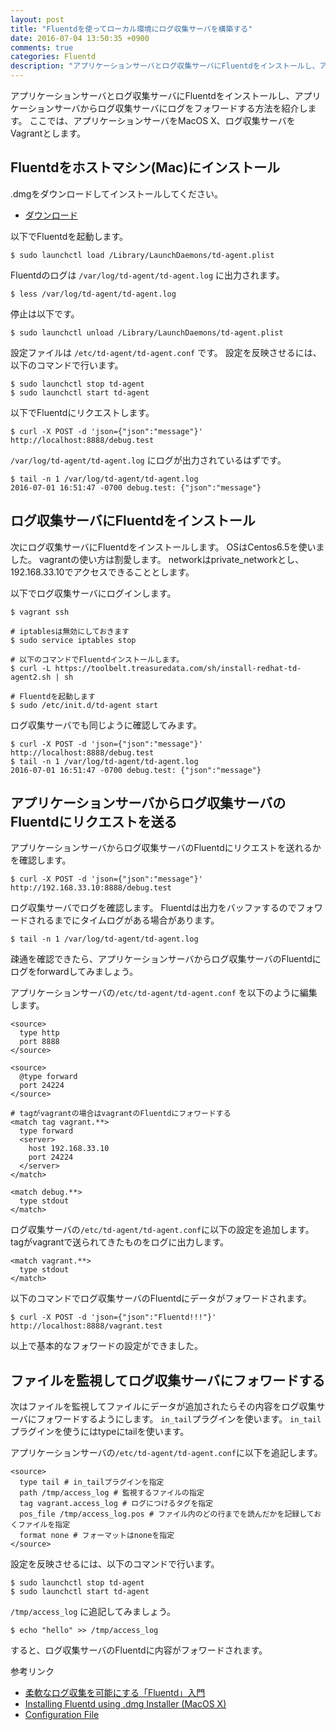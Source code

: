 ```yaml
---
layout: post
title: "Fluentdを使ってローカル環境にログ収集サーバを構築する"
date: 2016-07-04 13:50:35 +0900
comments: true
categories: Fluentd
description: "アプリケーションサーバとログ収集サーバにFluentdをインストールし、アプリケーションサーバからログ収集サーバにログをフォワードする方法を紹介します。ここでは、アプリケーションサーバをMacOS X、ログ収集サーバをVagrantとします。"
---
```


アプリケーションサーバとログ収集サーバにFluentdをインストールし、アプリケーションサーバからログ収集サーバにログをフォワードする方法を紹介します。
ここでは、アプリケーションサーバをMacOS X、ログ収集サーバをVagrantとします。

## Fluentdをホストマシン(Mac)にインストール

.dmgをダウンロードしてインストールしてください。

* [ダウンロード](https://td-agent-package-browser.herokuapp.com/2/macosx)

以下でFluentdを起動します。

```
$ sudo launchctl load /Library/LaunchDaemons/td-agent.plist
```

Fluentdのログは `/var/log/td-agent/td-agent.log` に出力されます。

```
$ less /var/log/td-agent/td-agent.log
```

停止は以下です。

```
$ sudo launchctl unload /Library/LaunchDaemons/td-agent.plist
```

設定ファイルは `/etc/td-agent/td-agent.conf` です。
設定を反映させるには、以下のコマンドで行います。

```
$ sudo launchctl stop td-agent
$ sudo launchctl start td-agent
```

以下でFluentdにリクエストします。

```
$ curl -X POST -d 'json={"json":"message"}' http://localhost:8888/debug.test
```

`/var/log/td-agent/td-agent.log` にログが出力されているはずです。

```
$ tail -n 1 /var/log/td-agent/td-agent.log
2016-07-01 16:51:47 -0700 debug.test: {"json":"message"}
```

## ログ収集サーバにFluentdをインストール

次にログ収集サーバにFluentdをインストールします。
OSはCentos6.5を使いました。
vagrantの使い方は割愛します。
networkはprivate_networkとし、192.168.33.10でアクセスできることとします。

以下でログ収集サーバにログインします。

```
$ vagrant ssh

# iptablesは無効にしておきます
$ sudo service iptables stop

# 以下のコマンドでFluentdインストールします。
$ curl -L https://toolbelt.treasuredata.com/sh/install-redhat-td-agent2.sh | sh

# Fluentdを起動します
$ sudo /etc/init.d/td-agent start
```

ログ収集サーバでも同じように確認してみます。

```
$ curl -X POST -d 'json={"json":"message"}' http://localhost:8888/debug.test
$ tail -n 1 /var/log/td-agent/td-agent.log
2016-07-01 16:51:47 -0700 debug.test: {"json":"message"}
```

## アプリケーションサーバからログ収集サーバのFluentdにリクエストを送る

アプリケーションサーバからログ収集サーバのFluentdにリクエストを送れるかを確認します。

```
$ curl -X POST -d 'json={"json":"message"}' http://192.168.33.10:8888/debug.test
```

ログ収集サーバでログを確認します。
Fluentdは出力をバッファするのでフォワードされるまでにタイムログがある場合があります。

```
$ tail -n 1 /var/log/td-agent/td-agent.log
```

疎通を確認できたら、アプリケーションサーバからログ収集サーバのFluentdにログをforwardしてみましょう。

アプリケーションサーバの`/etc/td-agent/td-agent.conf` を以下のように編集します。

```
<source>
  type http
  port 8888
</source>

<source>
  @type forward
  port 24224
</source>

# tagがvagrantの場合はvagrantのFluentdにフォワードする
<match tag vagrant.**>
  type forward
  <server>
    host 192.168.33.10
    port 24224
  </server>
</match>

<match debug.**>
  type stdout
</match>
```

ログ収集サーバの`/etc/td-agent/td-agent.conf`に以下の設定を追加します。
tagがvagrantで送られてきたものをログに出力します。

```
<match vagrant.**>
  type stdout
</match>
```

以下のコマンドでログ収集サーバのFluentdにデータがフォワードされます。

```
$ curl -X POST -d 'json={"json":"Fluentd!!!"}' http://localhost:8888/vagrant.test
```

以上で基本的なフォワードの設定ができました。

## ファイルを監視してログ収集サーバにフォワードする

次はファイルを監視してファイルにデータが追加されたらその内容をログ収集サーバにフォワードするようにします。
`in_tail`プラグインを使います。
`in_tail`プラグインを使うにはtypeにtailを使います。

アプリケーションサーバの`/etc/td-agent/td-agent.conf`に以下を追記します。

```
<source>
  type tail # in_tailプラグインを指定
  path /tmp/access_log # 監視するファイルの指定
  tag vagrant.access_log # ログにつけるタグを指定
  pos_file /tmp/access_log.pos # ファイル内のどの行までを読んだかを記録しておくファイルを指定
  format none # フォーマットはnoneを指定
</source>
```

設定を反映させるには、以下のコマンドで行います。

```
$ sudo launchctl stop td-agent
$ sudo launchctl start td-agent
```

`/tmp/access_log` に追記してみましょう。

```
$ echo "hello" >> /tmp/access_log
```

すると、ログ収集サーバのFluentdに内容がフォワードされます。

参考リンク

- [柔軟なログ収集を可能にする「Fluentd」入門](http://knowledge.sakura.ad.jp/tech/1336/)
- [Installing Fluentd using .dmg Installer (MacOS X)](http://docs.fluentd.org/articles/install-by-dmg)
- [Configuration File](http://docs.Fluentd.org/articles/config-file)
